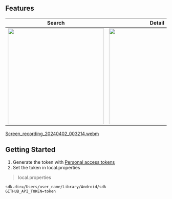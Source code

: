 ## Features
|Search|Detail|
|-|-|
|<img src="https://github.com/yass97/github-api-android/assets/26972766/8c1815f5-83fe-4422-8731-c4e4daa0923e" width=300 />|<img src="https://github.com/yass97/github-api-android/assets/26972766/216662d2-5bb3-4c1d-97ac-f973e4e98ec6" width=300 />|

[Screen_recording_20240402_003214.webm](https://github.com/yass97/github-api-android/assets/26972766/02867d3b-4383-4662-9290-b8556829abb9)


## Getting Started
1. Generate the token with [Personal access tokens](https://github.com/settings/tokens?type=beta)
2. Set the token in local.properties

> local.properties
```
sdk.dir=/Users/user_name/Library/Android/sdk
GITHUB_API_TOKEN=token
```


